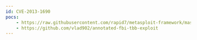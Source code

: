 ```yaml
---
id: CVE-2013-1690
pocs:
    - https://raw.githubusercontent.com/rapid7/metasploit-framework/master/modules/exploits/windows/browser/mozilla_firefox_onreadystatechange.rb
    - https://github.com/vlad902/annotated-fbi-tbb-exploit
---
```

